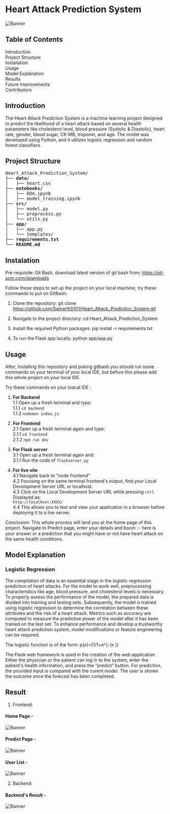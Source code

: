 
# Heart Attack Prediction System

![Banner](https://github.com/Samarth5101/Heart_Attack_Prediction_System/blob/fc3bfabc688988f2370942ad5e338b11ac1d53da/banner.jpg)

<h2>Table of Contents</h2>

Introduction  
Project Structure  
Installation  
Usage    
Model Explanation  
Results  
Future Improvements  
Contributors  

## Introduction
The Heart Attack Prediction System is a machine learning project designed to predict the likelihood of a heart attack based on several health parameters like cholesterol level, blood pressure (Systolic & Diastolic), heart rate, gender, blood sugar, CK-MB, troponin, and age. The model was developed using Python, and it utilizes logistic regression and random forest classifiers. 

## Project Structure

<pre>
Heart_Attack_Prediction_System/
├── <strong>data/</strong>
│   ├── heart.csv
├── <strong>notebooks/</strong>
│   ├── EDA.ipynb
│   ├── model_training.ipynb
├── <strong>src/</strong>
│   ├── model.py
│   ├── preprocess.py
│   └── utils.py
├── <strong>app/</strong>
│   ├── app.py
│   └── templates/
├── <strong>requirements.txt</strong>
└── <strong>README.md</strong>
</pre>

## Instalation

Pre-requisite: Git Bash, download latest version of git bash from; https://git-scm.com/downloads

Follow these steps to set up the project on your local machine, try these commands to put on GitBash:

1. Clone the repository:
   git clone https://github.com/Samarth5101/Heart_Attack_Prediction_System.git

2. Navigate to the project directory:
   cd Heart_Attack_Prediction_System

3. Install the required Python packages:
   pip install -r requirements.txt

4. To run the Flask app locally:
   python app/app.py

## Usage

After, Installing this repository and poking gitbash you should run some commands on your terminal of your local IDE, but before this please add this whole project on your local IDE.

Try these commands on your loacal IDE : 

1. **For Backend**  
   1.1 Open up a fresh terminal and type:  
       1.1.1 `cd backend`  
       1.1.2 `nodemon index.js`

2. **For Frontend**  
   2.1 Open up a fresh terminal again and type:  
       2.1.1 `cd frontend`  
       2.1.2 `npm run dev`

3. **For Flask server**  
   3.1 Open up a fresh terminal again and:  
       3.1.1 Run the code of `flaskserver.py`

4. **For live site**  
   4.1 Navigate back to "node frontend"  
   4.2 Focusing on the same terminal frontend's output, find your Local Development Server URL         or localhost.  
   4.3 Click on the Local Development Server URL while pressing `ctrl`. Displayed as:  
       `http://localhost:XXXX/`  
   4.4 This allows you to test and view your application in a browser before deploying it to a         live server.

Conclusion: This whole process will land you at the home page of this project. Navigate to Predict page, enter your details and boom 💥 here is your answer or a prediction that you might have or not have heart attack on the same health conditions.

## Model Explanation

<h3> Logistic Regression </h3>
The compilation of data is an essential stage in the logistic regression prediction of heart 
attacks. For the model to work well, preprocessing characteristics like age, blood 
pressure, and cholesterol levels is necessary. To properly assess the performance of the 
model, the prepared data is divided into training and testing sets. Subsequently, the model 
is trained using logistic regression to determine the correlation between these attributes 
and the risk of a heart attack. Metrics such as accuracy are computed to measure the 
predictive power of the model after it has been trained on the test set. To enhance 
performance and develop a trustworthy heart attack prediction system, model 
modifications or feature engineering can be required. 

The logistic function is of the form: p(x)={1/1+e^{-(x )} 

The Flask web framework is used in the creation of the web application. Either the 
physician or the patient can log in to the system, enter the patient's health information, 
and press the "predict" button. For prediction, the provided input is compared with the
curent model. The user is shown the outcome once the forecast has been completed. 

## Result 

1. Frontend: 

<h4>Home Page - </h4>

![Banner](https://github.com/Samarth5101/Heart_Attack_Prediction_System/blob/9491bc83ff88f505ff96fa49d31ee97c62f1467d/Results/home%20page.png)

<h4>Predict Page - </h4>

![Banner](https://github.com/Samarth5101/Heart_Attack_Prediction_System/blob/9491bc83ff88f505ff96fa49d31ee97c62f1467d/Results/predict%20page.png)

<h4>User List - </h4>

![Banner](https://github.com/Samarth5101/Heart_Attack_Prediction_System/blob/9491bc83ff88f505ff96fa49d31ee97c62f1467d/Results/user%20list.png)

2. Backend:

<h4>Backend's Result - </h4>

![Banner](https://github.com/Samarth5101/Heart_Attack_Prediction_System/blob/6f4cc7377028df5dd4a48631be9c2e00db785869/Results/Backend's%20Result.png)
